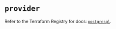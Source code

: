 # `provider`

Refer to the Terraform Registry for docs: [`postgresql`](https://registry.terraform.io/providers/sourcegraph/postgresql/1.25.0-sg.2/docs).
